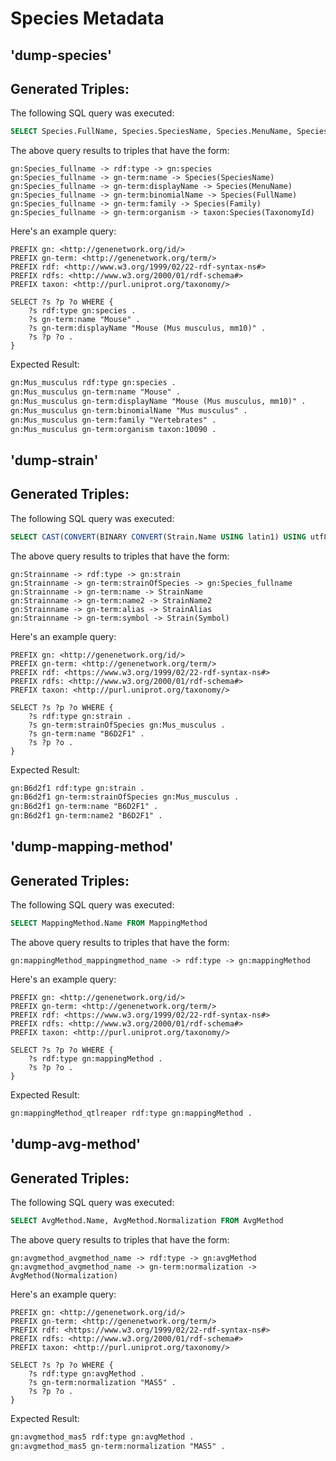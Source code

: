 # Species Metadata
## 'dump-species'


## Generated Triples:

The following SQL query was executed:

```sql
SELECT Species.FullName, Species.SpeciesName, Species.MenuName, Species.FullName, Species.Family, Species.TaxonomyId FROM Species
```

The above query results to triples that have the form:

```text
gn:Species_fullname -> rdf:type -> gn:species 
gn:Species_fullname -> gn-term:name -> Species(SpeciesName) 
gn:Species_fullname -> gn-term:displayName -> Species(MenuName) 
gn:Species_fullname -> gn-term:binomialName -> Species(FullName) 
gn:Species_fullname -> gn-term:family -> Species(Family) 
gn:Species_fullname -> gn-term:organism -> taxon:Species(TaxonomyId) 
```
Here's an example query:

```sparql
PREFIX gn: <http://genenetwork.org/id/> 
PREFIX gn-term: <http://genenetwork.org/term/> 
PREFIX rdf: <http://www.w3.org/1999/02/22-rdf-syntax-ns#>
PREFIX rdfs: <http://www.w3.org/2000/01/rdf-schema#> 
PREFIX taxon: <http://purl.uniprot.org/taxonomy/> 

SELECT ?s ?p ?o WHERE { 
    ?s rdf:type gn:species .
    ?s gn-term:name "Mouse" .
    ?s gn-term:displayName "Mouse (Mus musculus, mm10)" .
    ?s ?p ?o .
}
```

Expected Result:

```rdf
gn:Mus_musculus rdf:type gn:species .
gn:Mus_musculus gn-term:name "Mouse" .
gn:Mus_musculus gn-term:displayName "Mouse (Mus musculus, mm10)" .
gn:Mus_musculus gn-term:binomialName "Mus musculus" .
gn:Mus_musculus gn-term:family "Vertebrates" .
gn:Mus_musculus gn-term:organism taxon:10090 .
```


## 'dump-strain'


## Generated Triples:

The following SQL query was executed:

```sql
SELECT CAST(CONVERT(BINARY CONVERT(Strain.Name USING latin1) USING utf8) AS VARCHAR(15000)) AS StrainName, Species.FullName, Strain.Name, Strain.Name2, Strain.Alias, Strain.Symbol FROM Strain LEFT JOIN Species ON Strain.SpeciesId = Species.SpeciesId
```

The above query results to triples that have the form:

```text
gn:Strainname -> rdf:type -> gn:strain 
gn:Strainname -> gn-term:strainOfSpecies -> gn:Species_fullname 
gn:Strainname -> gn-term:name -> StrainName 
gn:Strainname -> gn-term:name2 -> StrainName2 
gn:Strainname -> gn-term:alias -> StrainAlias 
gn:Strainname -> gn-term:symbol -> Strain(Symbol) 
```
Here's an example query:

```sparql
PREFIX gn: <http://genenetwork.org/id/> 
PREFIX gn-term: <http://genenetwork.org/term/> 
PREFIX rdf: <https://www.w3.org/1999/02/22-rdf-syntax-ns#> 
PREFIX rdfs: <http://www.w3.org/2000/01/rdf-schema#> 
PREFIX taxon: <http://purl.uniprot.org/taxonomy/> 

SELECT ?s ?p ?o WHERE { 
    ?s rdf:type gn:strain .
    ?s gn-term:strainOfSpecies gn:Mus_musculus .
    ?s gn-term:name "B6D2F1" .
    ?s ?p ?o .
}
```

Expected Result:

```rdf
gn:B6d2f1 rdf:type gn:strain .
gn:B6d2f1 gn-term:strainOfSpecies gn:Mus_musculus .
gn:B6d2f1 gn-term:name "B6D2F1" .
gn:B6d2f1 gn-term:name2 "B6D2F1" .
```


## 'dump-mapping-method'


## Generated Triples:

The following SQL query was executed:

```sql
SELECT MappingMethod.Name FROM MappingMethod
```

The above query results to triples that have the form:

```text
gn:mappingMethod_mappingmethod_name -> rdf:type -> gn:mappingMethod 
```
Here's an example query:

```sparql
PREFIX gn: <http://genenetwork.org/id/> 
PREFIX gn-term: <http://genenetwork.org/term/> 
PREFIX rdf: <https://www.w3.org/1999/02/22-rdf-syntax-ns#> 
PREFIX rdfs: <http://www.w3.org/2000/01/rdf-schema#> 
PREFIX taxon: <http://purl.uniprot.org/taxonomy/> 

SELECT ?s ?p ?o WHERE { 
    ?s rdf:type gn:mappingMethod .
    ?s ?p ?o .
}
```

Expected Result:

```rdf
gn:mappingMethod_qtlreaper rdf:type gn:mappingMethod .
```


## 'dump-avg-method'


## Generated Triples:

The following SQL query was executed:

```sql
SELECT AvgMethod.Name, AvgMethod.Normalization FROM AvgMethod
```

The above query results to triples that have the form:

```text
gn:avgmethod_avgmethod_name -> rdf:type -> gn:avgMethod 
gn:avgmethod_avgmethod_name -> gn-term:normalization -> AvgMethod(Normalization) 
```
Here's an example query:

```sparql
PREFIX gn: <http://genenetwork.org/id/> 
PREFIX gn-term: <http://genenetwork.org/term/> 
PREFIX rdf: <https://www.w3.org/1999/02/22-rdf-syntax-ns#> 
PREFIX rdfs: <http://www.w3.org/2000/01/rdf-schema#> 
PREFIX taxon: <http://purl.uniprot.org/taxonomy/> 

SELECT ?s ?p ?o WHERE { 
    ?s rdf:type gn:avgMethod .
    ?s gn-term:normalization "MAS5" .
    ?s ?p ?o .
}
```

Expected Result:

```rdf
gn:avgmethod_mas5 rdf:type gn:avgMethod .
gn:avgmethod_mas5 gn-term:normalization "MAS5" .
```

